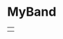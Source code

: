 # MyBand

<!DOCTYPE html>
<html>
  <head></head>
  <body>
 <table>
  <tr>
    <th></th>
  </tr>
  </body>
<html>
